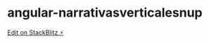# angular-narrativasverticalesnup

[Edit on StackBlitz ⚡️](https://stackblitz.com/edit/angular-narrativasverticalesnup)